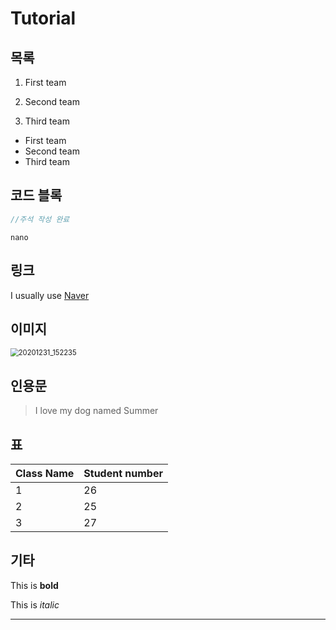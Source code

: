 # Tutorial 

## 목록

1. First team

2. Second team

3. Third team

   

- First team
- Second team
- Third team

## 코드 블록

```java
//주석 작성 완료
```

`nano`

## 링크

I usually use [Naver](https://naver.com)

## 이미지

<img src="C:\Users\user\Pictures\Camera Roll\써머\20201231_152235.jpg" alt="20201231_152235" style="zoom:80%;" />

## 인용문

> I love my dog named Summer

## 표

| Class Name | Student number |
| ---------- | -------------- |
| 1          | 26             |
| 2          | 25             |
| 3          | 27             |

## 기타

This is **bold**

This is *italic*

***************

